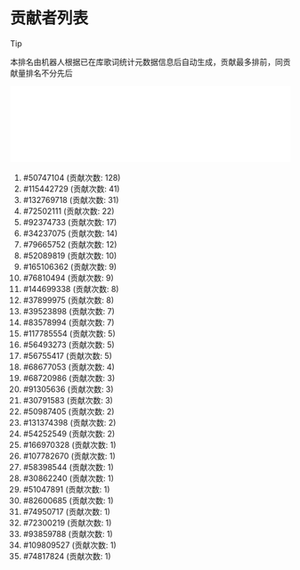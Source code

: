 # 贡献者列表

> [!TIP]
> 本排名由机器人根据已在库歌词统计元数据信息后自动生成，贡献最多排前，同贡献量排名不分先后

![贡献者头像画廊](./CONTRIBUTORS.svg)

1. #50747104 (贡献次数: 128)
2. #115442729 (贡献次数: 41)
3. #132769718 (贡献次数: 31)
4. #72502111 (贡献次数: 22)
5. #92374733 (贡献次数: 17)
6. #34237075 (贡献次数: 14)
7. #79665752 (贡献次数: 12)
8. #52089819 (贡献次数: 10)
9. #165106362 (贡献次数: 9)
10. #76810494 (贡献次数: 9)
11. #144699338 (贡献次数: 8)
12. #37899975 (贡献次数: 8)
13. #39523898 (贡献次数: 7)
14. #83578994 (贡献次数: 7)
15. #117785554 (贡献次数: 5)
16. #56493273 (贡献次数: 5)
17. #56755417 (贡献次数: 5)
18. #68677053 (贡献次数: 4)
19. #68720986 (贡献次数: 3)
20. #91305636 (贡献次数: 3)
21. #30791583 (贡献次数: 3)
22. #50987405 (贡献次数: 2)
23. #131374398 (贡献次数: 2)
24. #54252549 (贡献次数: 2)
25. #166970328 (贡献次数: 1)
26. #107782670 (贡献次数: 1)
27. #58398544 (贡献次数: 1)
28. #30862240 (贡献次数: 1)
29. #51047891 (贡献次数: 1)
30. #82600685 (贡献次数: 1)
31. #74950717 (贡献次数: 1)
32. #72300219 (贡献次数: 1)
33. #93859788 (贡献次数: 1)
34. #109809527 (贡献次数: 1)
35. #74817824 (贡献次数: 1)
